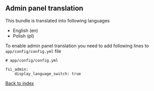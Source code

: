 ## Admin panel translation

This bundle is translated into following languages
- English (en)
- Polish (pl)

To enable admin panel translation you need to add following lines to ``app/config/config.yml`` file

```
# app/config/config.yml

fsi_admin:
    display_language_switch: true
```

[Back to index](index.md)
